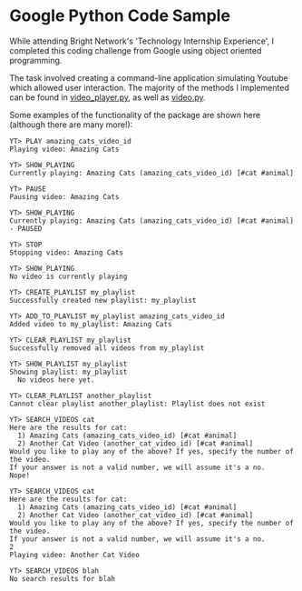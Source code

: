 # Google Python Code Sample

While attending Bright Network's 'Technology Internship Experience', I completed this coding challenge from Google using object oriented programming.

The task involved creating a command-line application simulating Youtube which allowed user interaction. The majority of the methods I implemented can be found in [video_player.py](https://github.com/l-khali/google-code-sample/blob/main/python/src/video_player.py), as well as [video.py](https://github.com/l-khali/google-code-sample/blob/main/python/src/video.py).

Some examples of the functionality of the package are shown here (although there are many more!):

```
YT> PLAY amazing_cats_video_id
Playing video: Amazing Cats

YT> SHOW_PLAYING
Currently playing: Amazing Cats (amazing_cats_video_id) [#cat #animal]

YT> PAUSE
Pausing video: Amazing Cats

YT> SHOW_PLAYING
Currently playing: Amazing Cats (amazing_cats_video_id) [#cat #animal] - PAUSED

YT> STOP
Stopping video: Amazing Cats

YT> SHOW_PLAYING
No video is currently playing
```

```
YT> CREATE_PLAYLIST my_playlist
Successfully created new playlist: my_playlist

YT> ADD_TO_PLAYLIST my_playlist amazing_cats_video_id
Added video to my_playlist: Amazing Cats

YT> CLEAR_PLAYLIST my_playlist
Successfully removed all videos from my_playlist

YT> SHOW_PLAYLIST my_playlist
Showing playlist: my_playlist
  No videos here yet.
 
YT> CLEAR_PLAYLIST another_playlist
Cannot clear playlist another_playlist: Playlist does not exist
```

```
YT> SEARCH_VIDEOS cat
Here are the results for cat:
  1) Amazing Cats (amazing_cats_video_id) [#cat #animal]
  2) Another Cat Video (another_cat_video_id) [#cat #animal]
Would you like to play any of the above? If yes, specify the number of the video.
If your answer is not a valid number, we will assume it's a no.
Nope!

YT> SEARCH_VIDEOS cat
Here are the results for cat:
  1) Amazing Cats (amazing_cats_video_id) [#cat #animal]
  2) Another Cat Video (another_cat_video_id) [#cat #animal]
Would you like to play any of the above? If yes, specify the number of the video.
If your answer is not a valid number, we will assume it's a no.
2
Playing video: Another Cat Video

YT> SEARCH_VIDEOS blah
No search results for blah
```
